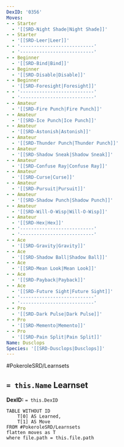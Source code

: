 ```yaml
---
DexID: '0356'
Moves:
- - Starter
  - '[[SRD-Night Shade|Night Shade]]'
- - Starter
  - '[[SRD-Leer|Leer]]'
- - '---------------------------'
  - '---------------------------'
- - Beginner
  - '[[SRD-Bind|Bind]]'
- - Beginner
  - '[[SRD-Disable|Disable]]'
- - Beginner
  - '[[SRD-Foresight|Foresight]]'
- - '---------------------------'
  - '---------------------------'
- - Amateur
  - '[[SRD-Fire Punch|Fire Punch]]'
- - Amateur
  - '[[SRD-Ice Punch|Ice Punch]]'
- - Amateur
  - '[[SRD-Astonish|Astonish]]'
- - Amateur
  - '[[SRD-Thunder Punch|Thunder Punch]]'
- - Amateur
  - '[[SRD-Shadow Sneak|Shadow Sneak]]'
- - Amateur
  - '[[SRD-Confuse Ray|Confuse Ray]]'
- - Amateur
  - '[[SRD-Curse|Curse]]'
- - Amateur
  - '[[SRD-Pursuit|Pursuit]]'
- - Amateur
  - '[[SRD-Shadow Punch|Shadow Punch]]'
- - Amateur
  - '[[SRD-Will-O-Wisp|Will-O-Wisp]]'
- - Amateur
  - '[[SRD-Hex|Hex]]'
- - '---------------------------'
  - '---------------------------'
- - Ace
  - '[[SRD-Gravity|Gravity]]'
- - Ace
  - '[[SRD-Shadow Ball|Shadow Ball]]'
- - Ace
  - '[[SRD-Mean Look|Mean Look]]'
- - Ace
  - '[[SRD-Payback|Payback]]'
- - Ace
  - '[[SRD-Future Sight|Future Sight]]'
- - '---------------------------'
  - '---------------------------'
- - Pro
  - '[[SRD-Dark Pulse|Dark Pulse]]'
- - Pro
  - '[[SRD-Memento|Memento]]'
- - Pro
  - '[[SRD-Pain Split|Pain Split]]'
Name: Dusclops
Species: '[[SRD-Dusclops|Dusclops]]'
---
```


#PokeroleSRD/Learnsets

## `= this.Name` Learnset

**DexID:** `= this.DexID`

```dataview
TABLE WITHOUT ID
    T[0] AS Learned,
    T[1] AS Move
FROM #PokeroleSRD/Learnsets
flatten moves as T
where file.path = this.file.path
```
